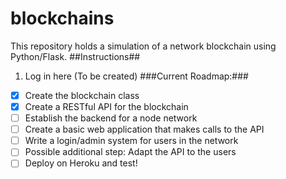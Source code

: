# blockchains
This repository holds a simulation of a network blockchain using Python/Flask.
##Instructions##
1. Log in here (To be created)
###Current Roadmap:###
- [x] Create the blockchain class
- [x] Create a RESTful API for the blockchain
- [ ] Establish the backend for a node network
- [ ] Create a basic web application that makes calls to the API
- [ ] Write a login/admin system for users in the network
- [ ] Possible additional step: Adapt the API to the users
- [ ] Deploy on Heroku and test!
